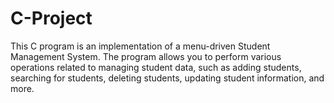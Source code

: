 # C-Project
This C program is an implementation of a menu-driven Student Management System. The program allows you to perform various operations related to managing student data, such as adding students, searching for students, deleting students, updating student information, and more.
